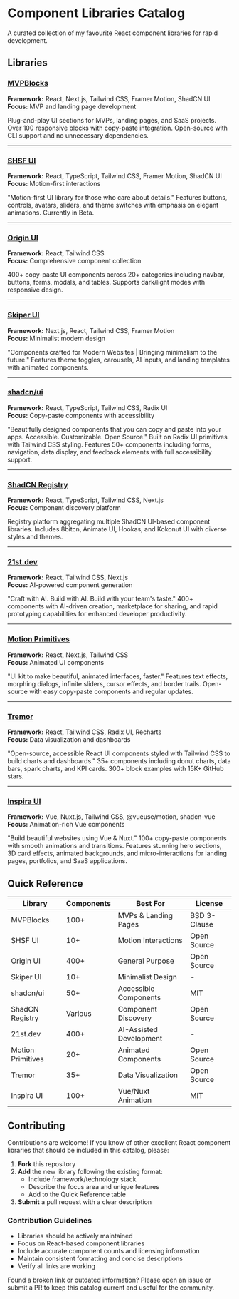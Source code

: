 # Component Libraries Catalog

A curated collection of my favourite React component libraries for rapid development.

## Libraries

### [MVPBlocks](https://blocks.mvp-subha.me/)
**Framework:** React, Next.js, Tailwind CSS, Framer Motion, ShadCN UI  
**Focus:** MVP and landing page development  

Plug-and-play UI sections for MVPs, landing pages, and SaaS projects. Over 100 responsive blocks with copy-paste integration. Open-source with CLI support and no unnecessary dependencies.

---

### [SHSF UI](https://www.shsfui.com/)
**Framework:** React, TypeScript, Tailwind CSS, Framer Motion, ShadCN UI  
**Focus:** Motion-first interactions  

"Motion-first UI library for those who care about details." Features buttons, controls, avatars, sliders, and theme switches with emphasis on elegant animations. Currently in Beta.

---

### [Origin UI](https://originui.com/)
**Framework:** React, Tailwind CSS  
**Focus:** Comprehensive component collection  

400+ copy-paste UI components across 20+ categories including navbar, buttons, forms, modals, and tables. Supports dark/light modes with responsive design.

---

### [Skiper UI](https://skiper-ui.com/)
**Framework:** Next.js, React, Tailwind CSS, Framer Motion  
**Focus:** Minimalist modern design  

"Components crafted for Modern Websites | Bringing minimalism to the future." Features theme toggles, carousels, AI inputs, and landing templates with animated components.

---

### [shadcn/ui](https://ui.shadcn.com/)
**Framework:** React, TypeScript, Tailwind CSS, Radix UI  
**Focus:** Copy-paste components with accessibility  

"Beautifully designed components that you can copy and paste into your apps. Accessible. Customizable. Open Source." Built on Radix UI primitives with Tailwind CSS styling. Features 50+ components including forms, navigation, data display, and feedback elements with full accessibility support.

---

### [ShadCN Registry](https://shadcnregistry.com/)
**Framework:** React, TypeScript, Tailwind CSS, Next.js  
**Focus:** Component discovery platform  

Registry platform aggregating multiple ShadCN UI-based component libraries. Includes 8bitcn, Animate UI, Hookas, and Kokonut UI with diverse styles and themes.

---

### [21st.dev](https://21st.dev/home)
**Framework:** React, Tailwind CSS, Next.js  
**Focus:** AI-powered component generation  

"Craft with AI. Build with AI. Build with your team's taste." 400+ components with AI-driven creation, marketplace for sharing, and rapid prototyping capabilities for enhanced developer productivity.

---

### [Motion Primitives](https://motion-primitives.com/)
**Framework:** React, Next.js, Tailwind CSS  
**Focus:** Animated UI components  

"UI kit to make beautiful, animated interfaces, faster." Features text effects, morphing dialogs, infinite sliders, cursor effects, and border trails. Open-source with easy copy-paste components and regular updates.

---

### [Tremor](https://tremor.so/)
**Framework:** React, Tailwind CSS, Radix UI, Recharts  
**Focus:** Data visualization and dashboards  

"Open-source, accessible React UI components styled with Tailwind CSS to build charts and dashboards." 35+ components including donut charts, data bars, spark charts, and KPI cards. 300+ block examples with 15K+ GitHub stars.

---

### [Inspira UI](https://inspira-ui.com/)
**Framework:** Vue, Nuxt.js, Tailwind CSS, @vueuse/motion, shadcn-vue  
**Focus:** Animation-rich Vue components  

"Build beautiful websites using Vue & Nuxt." 100+ copy-paste components with smooth animations and transitions. Features stunning hero sections, 3D card effects, animated backgrounds, and micro-interactions for landing pages, portfolios, and SaaS applications.

## Quick Reference

| Library | Components | Best For | License |
|---------|------------|----------|---------|
| MVPBlocks | 100+ | MVPs & Landing Pages | BSD 3-Clause |
| SHSF UI | 10+ | Motion Interactions | Open Source |
| Origin UI | 400+ | General Purpose | Open Source |
| Skiper UI | 10+ | Minimalist Design | - |
| shadcn/ui | 50+ | Accessible Components | MIT |
| ShadCN Registry | Various | Component Discovery | Open Source |
| 21st.dev | 400+ | AI-Assisted Development | - |
| Motion Primitives | 20+ | Animated Components | Open Source |
| Tremor | 35+ | Data Visualization | Open Source |
| Inspira UI | 100+ | Vue/Nuxt Animation | MIT |

## Contributing

Contributions are welcome! If you know of other excellent React component libraries that should be included in this catalog, please:

1. **Fork** this repository
2. **Add** the new library following the existing format:
   - Include framework/technology stack
   - Describe the focus area and unique features
   - Add to the Quick Reference table
3. **Submit** a pull request with a clear description

### Contribution Guidelines

- Libraries should be actively maintained
- Focus on React-based component libraries
- Include accurate component counts and licensing information
- Maintain consistent formatting and concise descriptions
- Verify all links are working

Found a broken link or outdated information? Please open an issue or submit a PR to keep this catalog current and useful for the community.